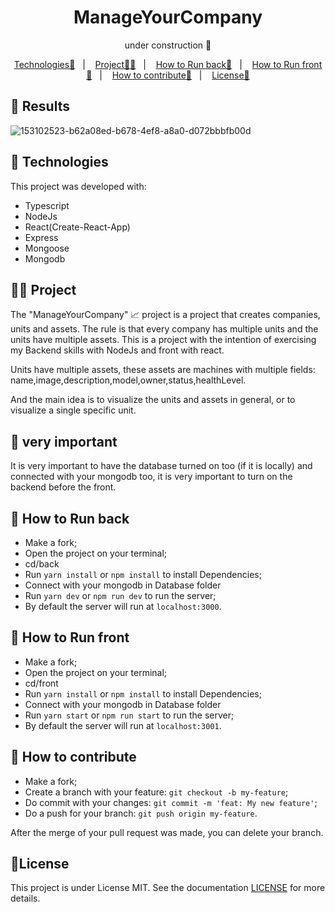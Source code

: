 <p align = "center" >
  <h1 align="center">ManageYourCompany</h1>
  <p align="center">under construction 👷</p>
</p>

<p align="center">
  <a href="#-Technologies">Technologies🚀</a>&nbsp;&nbsp;&nbsp;|&nbsp;&nbsp;&nbsp;
  <a href="#-Project">Project🧑‍💻</a>&nbsp;&nbsp;&nbsp;|&nbsp;&nbsp;&nbsp;
    <a href="#-How-to-Run-back">How to Run back🏃</a>&nbsp;&nbsp;&nbsp;|&nbsp;&nbsp;&nbsp;
    <a href="#-How-to-Run-front">How to Run front🏃</a>&nbsp;&nbsp;&nbsp;|&nbsp;&nbsp;&nbsp;
  <a href="#-How-to-contribute">How to contribute🤔</a>&nbsp;&nbsp;&nbsp;|&nbsp;&nbsp;&nbsp;
  <a href="#-License">License📝</a>
</p>

## 🚧 Results

![153102523-b62a08ed-b678-4ef8-a8a0-d072bbbfb00d](https://user-images.githubusercontent.com/72769991/153102922-ec37050b-09dd-41e0-96b1-cbfd26b08525.gif) 


## 🚀 Technologies
This project was developed with:
- Typescript
- NodeJs
- React(Create-React-App)
- Express
- Mongoose
- Mongodb

## 🧑‍💻 Project
The "ManageYourCompany" 📈 project is a project that creates companies, units and assets. The rule is that every company has multiple units and the units have multiple assets.
This is a project with the intention of exercising my Backend skills with NodeJs and front with react.

Units have multiple assets, these assets are machines with multiple fields: name,image,description,model,owner,status,healthLevel.

And the main idea is to visualize the units and assets in general, or to visualize a single specific unit.

## 🚨 very important
It is very important to have the database turned on too (if it is locally) and connected with your mongodb too, it is very important to turn on the backend before the front.


## 🏃 How to Run back

- Make a fork;
- Open the project on your terminal;
- cd/back
- Run `yarn install` or `npm install` to install Dependencies;
- Connect with your mongodb in Database folder
- Run `yarn dev` or `npm run dev` to run the server;
- By default the server will run at `localhost:3000`.

## 🏃 How to Run front

- Make a fork;
- Open the project on your terminal;
- cd/front
- Run `yarn install` or `npm install` to install Dependencies;
- Connect with your mongodb in Database folder
- Run `yarn start` or `npm run start` to run the server;
- By default the server will run at `localhost:3001`.

## 🤔 How to contribute
- Make a fork;
- Create a branch with your feature: `git checkout -b my-feature`;
- Do commit with your changes: `git commit -m 'feat: My new feature'`;
- Do a push for your branch: `git push origin my-feature`.

After the merge of your pull request was made, you can delete your branch.

## :memo:License

This project is under License MIT. See the documentation [LICENSE](LICENSE) for more details.
